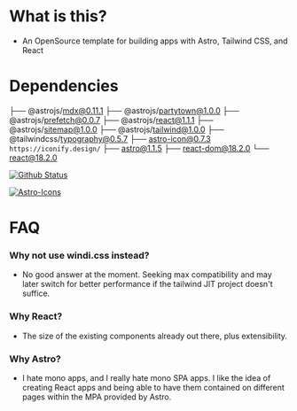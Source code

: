 # What is this?
- An OpenSource template for building apps with Astro, Tailwind CSS, and React

# Dependencies
├── @astrojs/mdx@0.11.1
├── @astrojs/partytown@1.0.0
├── @astrojs/prefetch@0.0.7
├── @astrojs/react@1.1.1
├── @astrojs/sitemap@1.0.0
├── @astrojs/tailwind@1.0.0
├── @tailwindcss/typography@0.5.7
├── astro-icon@0.7.3 `https://iconify.design/`
├── astro@1.1.5
├── react-dom@18.2.0
└── react@18.2.0


[![Github Status](https://github-readme-stats.vercel.app/api/pin/?username=anuraghazra&repo=github-readme-stats&show_owner=true)](https://github.com/anuraghazra/github-readme-stats)

[![Astro-Icons](https://github-readme-stats.vercel.app/api/pin/?username=natemoo-re&repo=astro-icon&show_owner=true)](https://github.com/natemoo-re/astro-icon)

# FAQ

### Why not use windi.css instead?
- No good answer at the moment.  Seeking max compatibility and may later switch for better performance if the tailwind JIT project doesn't suffice.

### Why React?
- The size of the existing components already out there, plus extensibility.

### Why Astro?
- I hate mono apps, and I really hate mono SPA apps.  I like the idea of creating React apps and being able to have them contained on different pages within the MPA provided by Astro.